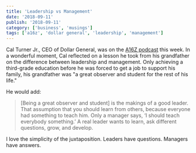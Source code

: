 ```yaml
---
title: 'Leadership vs Management'
date: '2018-09-11'
publish: '2018-09-11'
category: ['business', 'musings']
tags: ['a16z', 'dollar general', 'leadership', 'management']
---
```


Cal Turner Jr., CEO of Dollar General, was on the [A16Z podcast](https://a16z.com/2018/09/05/dollar-store-retail/) this week. In a wonderful moment, Cal reflected on a lesson he took from his grandfather on the difference between leadership and management. Only achieving a third-grade education before he was forced to get a job to support his family, his grandfather was "a great observer and student for the rest of his life."

He would add:

> [Being a great observer and student] is the makings of a good leader. That assumption that you should learn from others, because everyone had something to teach him. Only a manager says, ‘I should teach everybody something.’ A real leader wants to learn, ask different questions, grow, and develop.

I love the simplicity of the juxtaposition. Leaders have questions. Managers have answers.
